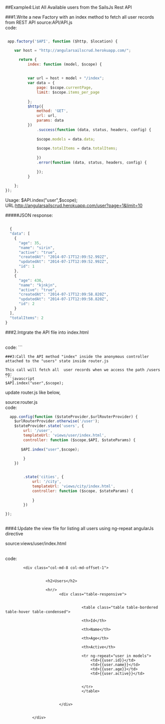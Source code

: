 ##Example4:List All Available users from the SailsJs Rest API

###1.Write a new Factory with an index method to fetch all user records from REST API 
source:API/API.js
<br/>
code:
```javascript

 app.factory('$API', function ($http, $location) {

    var host = "http://angularsailscrud.herokuapp.com/";

	  return {
	      index: function (model, $scope) {
		
	      
		  var url = host + model + "/index";
		  var data = {
		      page: $scope.currentPage,
		      limit: $scope.items_per_page
		    
		  };
		  $http({
		      method: 'GET',
		      url: url,
		      params: data
		  })
		      .success(function (data, status, headers, config) {
			
			  $scope.models = data.data;
			  
			  $scope.totalItems = data.totalItems;
			
		      })
		      .error(function (data, status, headers, config) {
			
		      });
	      }
      
    };
});
```
Usage: $API.index("user",$scope);
URL:http://angularsailscrud.herokuapp.com/user?page=1&limit=10  

  #####JSON response:
```javascript

  {
  "data": [
    {
      "age": 35,
      "name": "sirin",
      "active": "true",
      "createdAt": "2014-07-17T12:09:52.992Z",
      "updatedAt": "2014-07-17T12:09:52.992Z",
      "id": 1
    },
    {
      "age": 436,
      "name": "kjnkjn",
      "active": "true",
      "createdAt": "2014-07-17T12:09:58.820Z",
      "updatedAt": "2014-07-17T12:09:58.820Z",
      "id": 2
    }
  ],
  "totalItems": 2
}
```
 

###2.Intgrate the API file into index.html

<br/>
code:
```
 <script src="API/API.js"></script>
	       
```
###3:Call the API method "index" inside the anonymous controller attached to the "users" state inside router.js

This call will fetch all  user records when we access the path /users
eg:
```javascript
$API.index("user",$scope);
```

update router.js like below,

source:router.js
<br/>
code:
```javascript
  app.config(function ($stateProvider,$urlRouterProvider) {
    $urlRouterProvider.otherwise('/user');
    $stateProvider.state('users', {
        url: '/user',
        templateUrl: 'views/user/index.html',
        controller: function ($scope,$API, $stateParams) {
	    
	   $API.index("user",$scope);
        
        }
    })


        .state('cities', {
            url: '/city',
            templateUrl: 'views/city/index.html',
            controller: function ($scope, $stateParams) {
             
            }
        })

});
	     
```

###4:Update the view file for listing all users using ng-repeat angularJs directive

source:views/user/index.html

<br/>
code:

```
		<div class="col-md-8 col-md-offset-1">


				  <h2>Users</h2>
				
				  <hr/>
						<div class="table-responsive">
						
						
							      <table class="table table-bordered table-hover table-condensed">
								
								  <th>Id</th> 
								  
								  <th>Name</th> 
								  
								  <th>Age</th>
								  
								  <th>Active</th>
								  
								  <tr ng-repeat="user in models">
								      <td>{{user.id}}</td>
								      <td>{{user.name}}</td>
								      <td>{{user.age}}</td>
								      <td>{{user.active}}</td>
								      

								  </tr>
							      </table>
						    

						</div>

		      
			</div>
```
